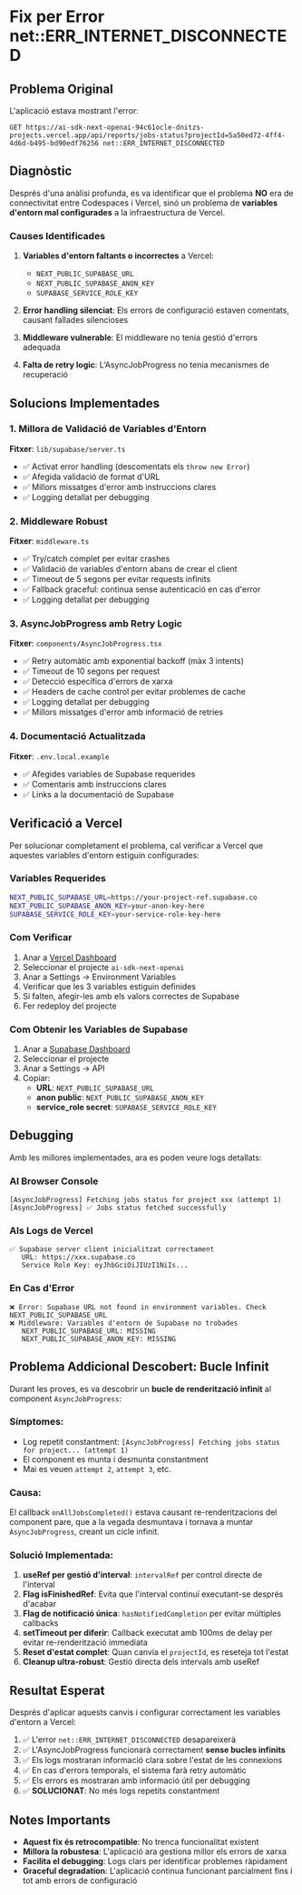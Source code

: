# Fix per Error net::ERR_INTERNET_DISCONNECTED

## Problema Original

L'aplicació estava mostrant l'error:
```
GET https://ai-sdk-next-openai-94c61ocle-dnitzs-projects.vercel.app/api/reports/jobs-status?projectId=5a50ed72-4ff4-4d6d-b495-bd90edf76256 net::ERR_INTERNET_DISCONNECTED
```

## Diagnòstic

Després d'una anàlisi profunda, es va identificar que el problema **NO** era de connectivitat entre Codespaces i Vercel, sinó un problema de **variables d'entorn mal configurades** a la infraestructura de Vercel.

### Causes Identificades

1. **Variables d'entorn faltants o incorrectes** a Vercel:
   - `NEXT_PUBLIC_SUPABASE_URL`
   - `NEXT_PUBLIC_SUPABASE_ANON_KEY`
   - `SUPABASE_SERVICE_ROLE_KEY`

2. **Error handling silenciat**: Els errors de configuració estaven comentats, causant fallades silencioses

3. **Middleware vulnerable**: El middleware no tenia gestió d'errors adequada

4. **Falta de retry logic**: L'AsyncJobProgress no tenia mecanismes de recuperació

## Solucions Implementades

### 1. Millora de Validació de Variables d'Entorn

**Fitxer**: `lib/supabase/server.ts`
- ✅ Activat error handling (descomentats els `throw new Error`)
- ✅ Afegida validació de format d'URL
- ✅ Millors missatges d'error amb instruccions clares
- ✅ Logging detallat per debugging

### 2. Middleware Robust

**Fitxer**: `middleware.ts`
- ✅ Try/catch complet per evitar crashes
- ✅ Validació de variables d'entorn abans de crear el client
- ✅ Timeout de 5 segons per evitar requests infinits
- ✅ Fallback graceful: continua sense autenticació en cas d'error
- ✅ Logging detallat per debugging

### 3. AsyncJobProgress amb Retry Logic

**Fitxer**: `components/AsyncJobProgress.tsx`
- ✅ Retry automàtic amb exponential backoff (màx 3 intents)
- ✅ Timeout de 10 segons per request
- ✅ Detecció específica d'errors de xarxa
- ✅ Headers de cache control per evitar problemes de cache
- ✅ Logging detallat per debugging
- ✅ Millors missatges d'error amb informació de retries

### 4. Documentació Actualitzada

**Fitxer**: `.env.local.example`
- ✅ Afegides variables de Supabase requerides
- ✅ Comentaris amb instruccions clares
- ✅ Links a la documentació de Supabase

## Verificació a Vercel

Per solucionar completament el problema, cal verificar a Vercel que aquestes variables d'entorn estiguin configurades:

### Variables Requerides

```bash
NEXT_PUBLIC_SUPABASE_URL=https://your-project-ref.supabase.co
NEXT_PUBLIC_SUPABASE_ANON_KEY=your-anon-key-here
SUPABASE_SERVICE_ROLE_KEY=your-service-role-key-here
```

### Com Verificar

1. Anar a [Vercel Dashboard](https://vercel.com/dashboard)
2. Seleccionar el projecte `ai-sdk-next-openai`
3. Anar a Settings → Environment Variables
4. Verificar que les 3 variables estiguin definides
5. Si falten, afegir-les amb els valors correctes de Supabase
6. Fer redeploy del projecte

### Com Obtenir les Variables de Supabase

1. Anar a [Supabase Dashboard](https://app.supabase.com)
2. Seleccionar el projecte
3. Anar a Settings → API
4. Copiar:
   - **URL**: `NEXT_PUBLIC_SUPABASE_URL`
   - **anon public**: `NEXT_PUBLIC_SUPABASE_ANON_KEY`
   - **service_role secret**: `SUPABASE_SERVICE_ROLE_KEY`

## Debugging

Amb les millores implementades, ara es poden veure logs detallats:

### Al Browser Console
```
[AsyncJobProgress] Fetching jobs status for project xxx (attempt 1)
[AsyncJobProgress] ✅ Jobs status fetched successfully
```

### Als Logs de Vercel
```
✅ Supabase server client inicialitzat correctament
   URL: https://xxx.supabase.co
   Service Role Key: eyJhbGciOiJIUzI1NiIs...
```

### En Cas d'Error
```
❌ Error: Supabase URL not found in environment variables. Check NEXT_PUBLIC_SUPABASE_URL
❌ Middleware: Variables d'entorn de Supabase no trobades
   NEXT_PUBLIC_SUPABASE_URL: MISSING
   NEXT_PUBLIC_SUPABASE_ANON_KEY: MISSING
```

## Problema Addicional Descobert: Bucle Infinit

Durant les proves, es va descobrir un **bucle de renderització infinit** al component `AsyncJobProgress`:

### Símptomes:
- Log repetit constantment: `[AsyncJobProgress] Fetching jobs status for project... (attempt 1)`
- El component es munta i desmunta constantment
- Mai es veuen `attempt 2`, `attempt 3`, etc.

### Causa:
El callback `onAllJobsCompleted()` estava causant re-renderitzacions del component pare, que a la vegada desmuntava i tornava a muntar `AsyncJobProgress`, creant un cicle infinit.

### Solució Implementada:
1. **useRef per gestió d'interval**: `intervalRef` per control directe de l'interval
2. **Flag isFinishedRef**: Evita que l'interval continuï executant-se després d'acabar
3. **Flag de notificació única**: `hasNotifiedCompletion` per evitar múltiples callbacks
4. **setTimeout per diferir**: Callback executat amb 100ms de delay per evitar re-renderització immediata
5. **Reset d'estat complet**: Quan canvia el `projectId`, es reseteja tot l'estat
6. **Cleanup ultra-robust**: Gestió directa dels intervals amb useRef

## Resultat Esperat

Després d'aplicar aquests canvis i configurar correctament les variables d'entorn a Vercel:

1. ✅ L'error `net::ERR_INTERNET_DISCONNECTED` desapareixerà
2. ✅ L'AsyncJobProgress funcionarà correctament **sense bucles infinits**
3. ✅ Els logs mostraran informació clara sobre l'estat de les connexions
4. ✅ En cas d'errors temporals, el sistema farà retry automàtic
5. ✅ Els errors es mostraran amb informació útil per debugging
6. ✅ **SOLUCIONAT**: No més logs repetits constantment

## Notes Importants

- **Aquest fix és retrocompatible**: No trenca funcionalitat existent
- **Millora la robustesa**: L'aplicació ara gestiona millor els errors de xarxa
- **Facilita el debugging**: Logs clars per identificar problemes ràpidament
- **Graceful degradation**: L'aplicació continua funcionant parcialment fins i tot amb errors de configuració
